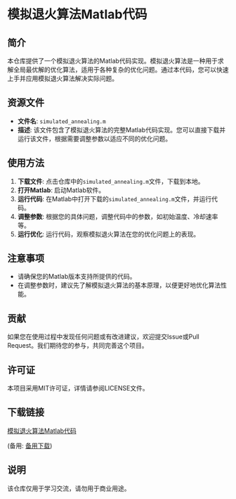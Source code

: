 # 模拟退火算法Matlab代码

## 简介

本仓库提供了一个模拟退火算法的Matlab代码实现。模拟退火算法是一种用于求解全局最优解的优化算法，适用于各种复杂的优化问题。通过本代码，您可以快速上手并应用模拟退火算法解决实际问题。

## 资源文件

- **文件名**: `simulated_annealing.m`
- **描述**: 该文件包含了模拟退火算法的完整Matlab代码实现。您可以直接下载并运行该文件，根据需要调整参数以适应不同的优化问题。

## 使用方法

1. **下载文件**: 点击仓库中的`simulated_annealing.m`文件，下载到本地。
2. **打开Matlab**: 启动Matlab软件。
3. **运行代码**: 在Matlab中打开下载的`simulated_annealing.m`文件，并运行代码。
4. **调整参数**: 根据您的具体问题，调整代码中的参数，如初始温度、冷却速率等。
5. **运行优化**: 运行代码，观察模拟退火算法在您的优化问题上的表现。

## 注意事项

- 请确保您的Matlab版本支持所提供的代码。
- 在调整参数时，建议先了解模拟退火算法的基本原理，以便更好地优化算法性能。

## 贡献

如果您在使用过程中发现任何问题或有改进建议，欢迎提交Issue或Pull Request。我们期待您的参与，共同完善这个项目。

## 许可证

本项目采用MIT许可证，详情请参阅LICENSE文件。

## 下载链接
[模拟退火算法Matlab代码](https://pan.quark.cn/s/719c887df1b9) 

(备用: [备用下载](https://pan.baidu.com/s/1uYs25NgyApPL8LM9A-eidw?pwd=1234))

## 说明

该仓库仅用于学习交流，请勿用于商业用途。
